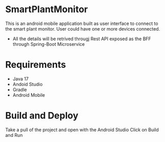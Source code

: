 # SmartPlantMonitor
This is an android mobile application built as user interface to connect to the smart plant monitor.
User could have one or more devices connected.
- All the details will be retrived througj Rest API exposed as the BFF through Spring-Boot Microservice

# Requirements
- Java 17
- Andoid Studio
- Gradle
- Android Mobile

# Build and Deploy
Take a pull of the project and open with the Android Studio
Click on Build and Run
